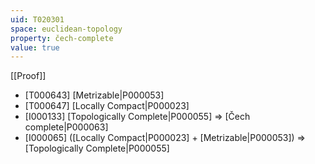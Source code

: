 ```yaml
---
uid: T020301
space: euclidean-topology
property: čech-complete
value: true
---
```

[[Proof]]

* [T000643] [Metrizable|P000053]
* [T000647] [Locally Compact|P000023]
* [I000133] [Topologically Complete|P000055] => [Čech complete|P000063]
* [I000065] ([Locally Compact|P000023] + [Metrizable|P000053]) => [Topologically Complete|P000055]

